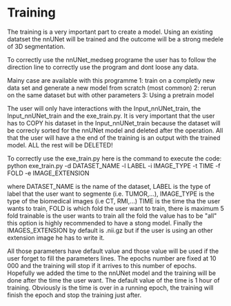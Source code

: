 # Training

The training is a very important part to create a model. 
Using an existing datatset the nnUNet will be trained and the outcome will be a strong medele of 3D segmentation.

To correctly use the nnUNet_medseg programe the user has to follow the direction line to correctly use the program and dont loose any data.

Mainy case are available with this programme
1: train on a completly new data set and generate a new model from scratch (most common)
2: rerun on the same dataset but with other parameters
3: Using a pretrain model


The user will only have interactions with the Input_nnUNet_train, the Input_nnUNet_train and the exe_train.py. 
It is very important that the user has to COPY his dataset in the Input_nnUNet_train because the dataset will be correcly sorted for the nnUNet model and deleted after the operation.
All that the user will have a the end of the training is an output with the trained model. ALL the rest will be DELETED!

To correctly use the exe_train.py here is the command to execute the code: python exe_train.py -d DATASET_NAME -l LABEL -i IMAGE_TYPE -t TIME -f FOLD -e IMAGE_EXTENSION

where DATASET_NAME is the name of the dataset, LABEL is the type of label that the user want to segmente (i.e. TUMOR,...), IMAGE_TYPE is the type of the biomedical images (i.e CT, RMI,...) TIME is the time tha the user wants to train, FOLD is which fold the user want to train, there is maximum 5 fold trainable is the user wants to train all the fold the value has to be "all" this option is highly recommended to have a stong model. Finally the IMAGES_EXTENSION by default is .nii.gz but if the user is using an other extension image he has to write it.

All those parameters have default value and those value will be used if the user forget to fill the parameters lines. 
The epochs number are fixed at 10 000 and the training will stop if it arrives to this number of epochs. Hopefully we added the time to the nnUNet model and the training will be done after the time the user want. The default value of the time is 1 hour of training. Obviously is the time is over in a running epoch, the training will finish the epoch and stop the training just after.
